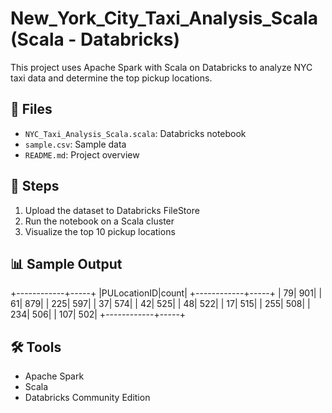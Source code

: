 # New_York_City_Taxi_Analysis_Scala (Scala - Databricks)

This project uses Apache Spark with Scala on Databricks to analyze NYC taxi data and determine the top pickup locations.

## 📂 Files
- `NYC_Taxi_Analysis_Scala.scala`: Databricks notebook
- `sample.csv`: Sample data
- `README.md`: Project overview

## 🔧 Steps
1. Upload the dataset to Databricks FileStore
2. Run the notebook on a Scala cluster
3. Visualize the top 10 pickup locations

## 📊 Sample Output
+------------+-----+
|PULocationID|count|
+------------+-----+
|          79|  901|
|          61|  879|
|         225|  597|
|          37|  574|
|          42|  525|
|          48|  522|
|          17|  515|
|         255|  508|
|         234|  506|
|         107|  502|
+------------+-----+

## 🛠 Tools
- Apache Spark
- Scala
- Databricks Community Edition

